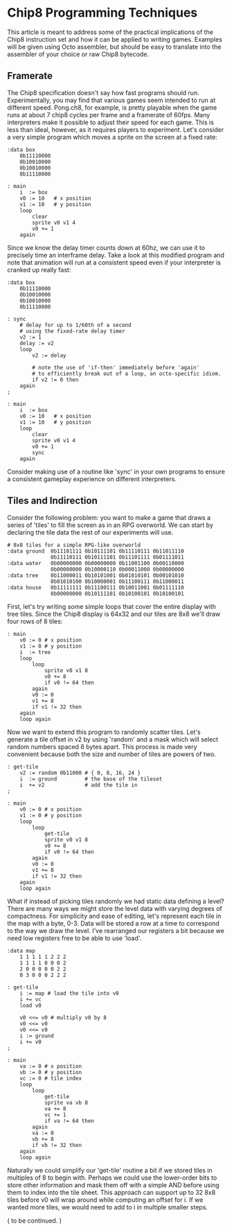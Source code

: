 Chip8 Programming Techniques
============================

This article is meant to address some of the practical implications of the Chip8 instruction set and how it can be applied to writing games. Examples will be given using Octo assembler, but should be easy to translate into the assembler of your choice or raw Chip8 bytecode.

Framerate
---------
The Chip8 specification doesn't say how fast programs should run. Experimentally, you may find that various games seem intended to run at different speed. Pong.ch8, for example, is pretty playable when the game runs at about 7 chip8 cycles per frame and a framerate of 60fps. Many interpreters make it possible to adjust their speed for each game. This is less than ideal, however, as it requires players to experiment. Let's consider a very simple program which moves a sprite on the screen at a fixed rate:

	:data box
		0b11110000
		0b10010000
		0b10010000
		0b11110000

	: main
		i  := box
		v0 := 10   # x position
		v1 := 10   # y position
		loop
			clear
			sprite v0 v1 4
			v0 += 1
		again

Since we know the delay timer counts down at 60hz, we can use it to precisely time an interframe delay. Take a look at this modified program and note that animation will run at a consistent speed even if your interpreter is cranked up really fast:

	:data box
		0b11110000
		0b10010000
		0b10010000
		0b11110000

	: sync
		# delay for up to 1/60th of a second
		# using the fixed-rate delay timer
		v2 := 1
		delay := v2
		loop
			v2 := delay

			# note the use of 'if-then' immediately before 'again'
			# to efficiently break out of a loop, an octo-specific idiom.
			if v2 != 0 then
		again
	;

	: main
		i  := box
		v0 := 10   # x position
		v1 := 10   # y position
		loop
			clear
			sprite v0 v1 4
			v0 += 1
			sync
		again

Consider making use of a routine like 'sync' in your own programs to ensure a consistent gameplay experience on different interpreters.

Tiles and Indirection
---------------------
Consider the following problem: you want to make a game that draws a series of 'tiles' to fill the screen as in an RPG overworld. We can start by declaring the tile data the rest of our experiments will use.

	# 8x8 tiles for a simple RPG-like overworld
	:data ground  0b11101111 0b10111101 0b11110111 0b11011110
				  0b11110111 0b10111101 0b11101111 0b01111011
	:data water   0b00000000 0b00000000 0b11001100 0b00110000
				  0b00000000 0b10000110 0b00011000 0b00000000
	:data tree    0b11000011 0b10101001 0b01010101 0b00101010
				  0b01010100 0b10000001 0b11100111 0b11000011
	:data house   0b11111111 0b11100111 0b10011001 0b01111110
				  0b00000000 0b10111101 0b10100101 0b10100101

First, let's try writing some simple loops that cover the entire display with tree tiles. Since the Chip8 display is 64x32 and our tiles are 8x8 we'll draw four rows of 8 tiles:

	: main	
		v0 := 0 # x position
		v1 := 0 # y position
		i  := tree
		loop
			loop
				sprite v0 v1 8
				v0 += 8
				if v0 != 64 then
			again
			v0 := 0
			v1 += 8
			if v1 != 32 then
		again
		loop again

Now we want to extend this program to randomly scatter tiles. Let's generate a tile offset in v2 by using 'random' and a mask which will select random numbers spaced 8 bytes apart. This process is made very convenient because both the size and number of tiles are powers of two.

	: get-tile
		v2 := random 0b11000 # { 0, 8, 16, 24 }
		i  := ground         # the base of the tileset
		i  += v2             # add the tile in
	;

	: main	
		v0 := 0 # x position
		v1 := 0 # y position
		loop
			loop
				get-tile
				sprite v0 v1 8
				v0 += 8
				if v0 != 64 then
			again
			v0 := 0
			v1 += 8
			if v1 != 32 then
		again
		loop again

What if instead of picking tiles randomly we had static data defining a level? There are many ways we might store the level data with varying degrees of compactness. For simplicity and ease of editing, let's represent each tile in the map with a byte, 0-3. Data will be stored a row at a time to correspond to the way we draw the level. I've rearranged our registers a bit because we need low registers free to be able to use 'load'.

	:data map
		1 1 1 1 1 2 2 2
		1 1 1 1 0 0 0 2
		2 0 0 0 0 0 2 2
		0 3 0 0 0 2 2 2

	: get-tile
		i := map # load the tile into v0
		i += vc
		load v0

		v0 <<= v0 # multiply v0 by 8
		v0 <<= v0
		v0 <<= v0
		i := ground
		i += v0
	;

	: main	
		va := 0 # x position
		vb := 0 # y position
		vc := 0 # tile index
		loop
			loop
				get-tile
				sprite va vb 8
				va += 8
				vc += 1
				if va != 64 then
			again
			va := 0
			vb += 8
			if vb != 32 then
		again
		loop again

Naturally we could simplify our 'get-tile' routine a bit if we stored tiles in multiples of 8 to begin with. Perhaps we could use the lower-order bits to store other information and mask them off with a simple AND before using them to index into the tile sheet. This approach can support up to 32 8x8 tiles before v0 will wrap around while computing an offset for i. If we wanted more tiles, we would need to add to i in multiple smaller steps.

( to be continued. )
